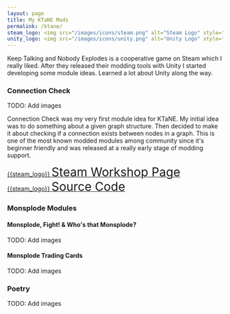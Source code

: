 ```yaml
---
layout: page
title: My KTaNE Mods
permalink: /ktane/
steam_logo: <img src="/images/icons/steam.png" alt="Steam Logo" style="height: 2em; "/>
unity_logo: <img src="/images/icons/unity.png" alt="Unity Logo" style="height: 2em; "/>
---
```


Keep Talking and Nobody Explodes is a cooperative game on Steam which I really liked.
After they released their modding tools with Unity I started developing some module ideas.
Learned a lot about Unity along the way.

### Connection Check

TODO: Add images

Connection Check was my very first module idea for KTaNE.
My initial idea was to do something about a given graph structure.
Then decided to make it about checking if a connection exists between nodes in a graph.
This is one of the most known modded modules among community since it's beginner friendly and was released at a really early stage of modding support.

[  {{steam_logo}} <span style="font-size: 2em;">Steam Workshop Page<span/>](http://steamcommunity.com/sharedfiles/filedetails/?id=744314607)
[  {{steam_logo}} <span style="font-size: 2em;">Source Code<span/>](https://github.com/bcetin/ConnectionCheck)

### Monsplode Modules

#### Monsplode, Fight! & Who's that Monsplode?
TODO: Add images

#### Monsplode Trading Cards
TODO: Add images

### Poetry
TODO: Add images